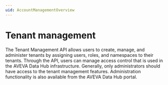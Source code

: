 ```yaml
---
uid: AccountManagementOverview
---
```


# Tenant management

The Tenant Management API allows users to create, manage, and administer tenants by assigning users, roles, and namespaces to their tenants. Through the API, users can manage access control that is used in the AVEVA Data Hub infrastructure. Generally, only administrators should have access to the tenant management features. Administration functionality is also available from the AVEVA Data Hub portal.

